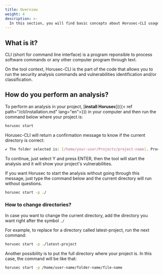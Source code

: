 ```yaml
---
title: Overview
weight: 4
description: >-
  In this section, you will find basic concepts about Horusec-CLI usage.
---
```


## **What is it?**
CLI (short for command line interface) is a program reponsible to process software commands or any other computer program through text.

On the tool context, Horusec-CLI is the part of the code that allows you to run the security analysis commands and vulnerabilities identification and/or classification.


## **How do you perform an analysis?**
To perform an analysis in your project, [**install Horusec**]({{< ref path="/cli/installation.md" lang="en">}}) in your computer and then run the command below where your project is:

```bash
horusec start
```

Horusec-CLI will return a confirmation message to know if the current directory is correct:

```bash
✔ The folder selected is: [/home/your-user/Projects/project-name]. Proceed? [Y/n]: Y
```

To continue, just select Y and press ENTER, then the tool will start the analysis and it will show your project's vulnerabilities.

If you want Horusec to start the analysis without going through this message, just type the command below and the current directory will run without questions.

```bash
horusec start -p ./
```

### **How to change directories?**

In case you want to change the current directory, add the directory you want right after the symbol `./` 

For example, to replace for a directory called latest-project, run the next command:

```bash
horusec start -p ./latest-project
```

Another possibility is to put the full directory where your project is. In this case, the command will be like that:

```bash
horusec start -p /home/user-name/folder-name/file-name
```
